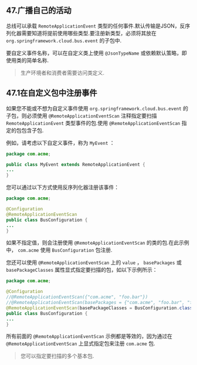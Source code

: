 ## 47.广播自己的活动

总线可以承载 `RemoteApplicationEvent` 类型的任何事件.默认传输是JSON，反序列化器需要知道将提前使用哪些类型.要注册新类型，必须将其放在 `org.springframework.cloud.bus.event` 的子包中.

要自定义事件名称，可以在自定义类上使用 `@JsonTypeName` 或依赖默认策略，即使用类的简单名称.

> 生产环境者和消费者需要访问类定义.

## 47.1在自定义包中注册事件

如果您不能或不想为自定义事件使用 `org.springframework.cloud.bus.event` 的子包，则必须使用 `@RemoteApplicationEventScan` 注释指定要扫描 `RemoteApplicationEvent` 类型事件的包.使用 `@RemoteApplicationEventScan` 指定的包包含子包.

例如，请考虑以下自定义事件，称为 `MyEvent` ：

```java
package com.acme;

public class MyEvent extends RemoteApplicationEvent {
...
}
```

您可以通过以下方式使用反序列化器注册该事件：

```java
package com.acme;

@Configuration
@RemoteApplicationEventScan
public class BusConfiguration {
...
}
```

如果不指定值，则会注册使用 `@RemoteApplicationEventScan` 的类的包.在此示例中， `com.acme` 使用 `BusConfiguration` 包注册.

您还可以使用 `@RemoteApplicationEventScan` 上的 `value` ， `basePackages` 或 `basePackageClasses` 属性显式指定要扫描的包，如以下示例所示：

```java
package com.acme;

@Configuration
//@RemoteApplicationEventScan({"com.acme", "foo.bar"})
//@RemoteApplicationEventScan(basePackages = {"com.acme", "foo.bar", "fizz.buzz"})
@RemoteApplicationEventScan(basePackageClasses = BusConfiguration.class)
public class BusConfiguration {
...
}
```

所有前面的 `@RemoteApplicationEventScan` 示例都是等效的，因为通过在 `@RemoteApplicationEventScan` 上显式指定包来注册 `com.acme` 包.

> 您可以指定要扫描的多个基本包.

